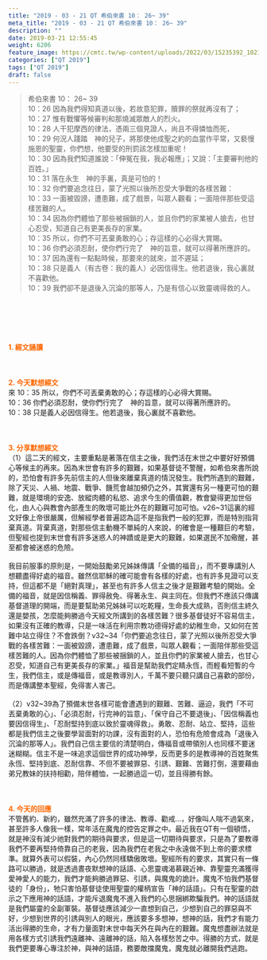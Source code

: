 ```yaml
---
title: "2019 - 03 - 21 QT 希伯來書 10： 26~ 39"
meta_title: "2019 - 03 - 21 QT 希伯來書 10： 26~ 39"
description: ""
date: 2019-03-21 12:55:45
weight: 6206
feature_image: https://cmtc.tw/wp-content/uploads/2022/03/15235392_10211799862337740_180693556567566654_o-1.webp
categories: ["QT 2019"]
tags: ["QT 2019"]
draft: false
---
```


<blockquote>希伯來書 10： 26~ 39<br />
10：26 因為我們得知真道以後，若故意犯罪，贖罪的祭就再沒有了；<br />
10：27 惟有戰懼等候審判和那燒滅眾敵人的烈火。<br />
10：28 人干犯摩西的律法，憑兩三個見證人，尚且不得憐恤而死，<br />
10：29 何況人踐踏　神的兒子，將那使他成聖之約的血當作平常，又褻慢施恩的聖靈，你們想，他要受的刑罰該怎樣加重呢！<br />
10：30 因為我們知道誰說：「伸冤在我，我必報應」；又說：「主要審判他的百姓。」<br />
10：31 落在永生　神的手裏，真是可怕的！<br />
10：32 你們要追念往日，蒙了光照以後所忍受大爭戰的各樣苦難：<br />
10：33 一面被毀謗，遭患難，成了戲景，叫眾人觀看；一面陪伴那些受這樣苦難的人。<br />
10：34 因為你們體恤了那些被捆鎖的人，並且你們的家業被人搶去，也甘心忍受，知道自己有更美長存的家業。<br />
10：35 所以，你們不可丟棄勇敢的心；存這樣的心必得大賞賜。<br />
10：36 你們必須忍耐，使你們行完了　神的旨意，就可以得著所應許的。<br />
10：37 因為還有一點點時候，那要來的就來，並不遲延；<br />
10：38 只是義人（有古卷：我的義人）必因信得生。他若退後，我心裏就不喜歡他。<br />
10：39 我們卻不是退後入沉淪的那等人，乃是有信心以致靈魂得救的人。</blockquote><br />
&nbsp;<br />
<br />
&nbsp;<br />
<br />
<span style="color: #ff6600;"><strong>1. </strong><strong>經文誦讀</strong></span><br />
<br />
<span style="color: #ff6600;"><strong> </strong></span><br />
<br />
<span style="color: #ff6600;"><strong>2. 今天默想</strong><strong>經文<br />
</strong></span>來 10：35 所以，你們不可丟棄勇敢的心；存這樣的心必得大賞賜。<br />
10：36 你們必須忍耐，使你們行完了　神的旨意，就可以得著所應許的。<br />
10：38 只是義人必因信得生。他若退後，我心裏就不喜歡他。<br />
<br />
&nbsp;<br />
<br />
<span style="color: #ff6600;"><strong>3. 分享默想經文<br />
</strong></span>（1）這二天的經文，主要重點是著落在信主之後，我們活在末世之中要好好預備心等候主的再來。因為末世會有許多的艱難，如果基督徒不警醒，如希伯來書所說的，恐怕會有許多先前信主的人但後來離棄真道的情況發生。我們所遇到的艱難，除了天災、人禍、地震、戰爭、饑荒會越加頻仍之外，其實還有另一種更可怕的艱難，就是環境的安逸、放縱肉體的私慾、追求今生的價值觀，教會變得更加世俗化，由人心與教會內部產生的敗壞可能比外在的艱難可加可怕。v26~31這裏的經文好像上帝很嚴厲，但解經學者普遍認為這不是指我們一般的犯罪，而是特別指背棄真道。背棄真道，對那些信主動機不單純的人來說，的確會是一種艱巨的考驗，但聖經也提到末世會有許多迷惑人的神蹟或是更大的艱難，如果選民不加儆醒，甚至都會被迷惑的危險。<br />
<br />
我目前服事的原則是，一開始鼓勵弟兄姊妹傳講「全備的福音」，而不要專講別人想聽盡得好處的福音。雖然信耶穌的確可能會有各樣的好處，也有許多見證可以支持，但這都不是「絕對真理」，甚至也有許多人信主之後才是艱難考驗的開始。全備的福音，就是因信稱義、罪得赦免、得著永生、與主同在。但我們不應該只傳講基督道理的開端，而是要幫助弟兄姊妹可以吃乾糧，生命長大成熟，否則信主終久還是嬰孩，怎麼能夠勝過今天經文所講到的各樣苦難？很多基督徒好不容易信主，如果沒有正確的教導，只是一味活在利用宗教功德得好處的幼稚生命，又如何在苦難中站立得住？不會跌倒？v32~34「你們要追念往日，蒙了光照以後所忍受大爭戰的各樣苦難：一面被毀謗，遭患難，成了戲景，叫眾人觀看；一面陪伴那些受這樣苦難的人。因為你們體恤了那些被捆鎖的人，並且你們的家業被人搶去，也甘心忍受，知道自己有更美長存的家業。」福音是幫助我們定睛永恆，而輕看短暫的今生，我們信主，或是傳福音，或是教導別人，千萬不要只聽只講自己喜歡的部份，而是傳講整本聖經，免得害人害己。<br />
<br />
（2）v32~39為了預備末世各樣可能會遭遇到的艱難、苦難、逼迫，我們「不可丟棄勇敢的心」、「必須忍耐，行完神的旨意」、「保守自己不要退後」、「因信稱義也要因信得生」、「忍耐堅持到底以致於靈魂得救」。勇敢、忍耐、站立、堅持，這些都是我們信主之後要學習面對的功課，沒有面對的人，恐怕有危險會成為「退後入沉淪的那等人」。我們自己信主要信的清楚明白，傳福音或帶領別人也同樣不要迷迷糊糊。信主不是一味追求這個世界的成功神學，反而更多的是教導神的百姓聚焦永恆、堅持到底、忍耐信靠、不但不要被罪惡、引誘、艱難、苦難打倒，還要藉由弟兄教妹的扶持相勸，陪伴體恤，一起勝過這一切，並且得勝有餘。<br />
<br />
&nbsp;<br />
<br />
<span style="color: #ff6600;"><strong>4. 今天的回應<br />
</strong></span>不管舊約、新約，雖然充滿了許多的律法、教導、勸戒…，好像叫人喘不過氣來，甚至許多人像我一樣，常年活在魔鬼的控告定罪之中。最近我在QT有一個頓悟，就是神沒有減少祂對我們的期待與要求，但是這一切期待與要求，只是為了要教導我們不要再堅持倚靠自己的老我，因為我們在老我之中永遠做不到上帝的要求標準。就算外表可以假裝，內心仍然同樣驕傲敗壞。聖經所有的要求，其實只有一條路可以勝過，就是透過晝夜默想神的話語、心思靈魂渴慕親近神、靠聖靈充滿獲得愛神愛人的能力，我們才能夠勝過罪惡、引誘，與魔鬼的詭計。魔鬼不怕我們基督徒的「身份」，牠只害怕基督徒使用聖靈的權柄宣告「神的話語」。只有在聖靈的啟示之下應用神的話語，才能斥退魔鬼不進入我們的心思捆綁欺騙我們。神的話語就是我們屬靈的全副軍裝。基督徒應該減少一直想到自己，少想到自己的罪惡與不好，少想到世界的引誘與別人的眼光，應該要多多想神，想神的話，我們才有能力活出得勝的生命，才有力量面對末世中每天外在與內在的艱難。魔鬼想盡辦法就是用各樣方式引誘我們遠離神、遠離神的話，陷入各樣愁苦之中。得勝的方式，就是我們更要專心專注於神，與神的話語，務要敵擋魔鬼，魔鬼就必離開我們逃跑。<br />
<br />
&nbsp;
        